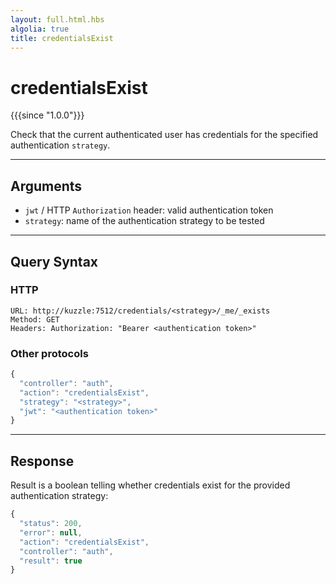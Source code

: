 ```yaml
---
layout: full.html.hbs
algolia: true
title: credentialsExist
---
```


# credentialsExist

{{{since "1.0.0"}}}

Check that the current authenticated user has credentials for the specified authentication `strategy`.

---

## Arguments

* `jwt` / HTTP `Authorization` header: valid authentication token
* `strategy`: name of the authentication strategy to be tested

---

## Query Syntax

### HTTP

```http
URL: http://kuzzle:7512/credentials/<strategy>/_me/_exists
Method: GET  
Headers: Authorization: "Bearer <authentication token>"
```

### Other protocols

```js
{
  "controller": "auth",
  "action": "credentialsExist",
  "strategy": "<strategy>",
  "jwt": "<authentication token>"
}
```

---

## Response

Result is a boolean telling whether credentials exist for the provided authentication strategy:

```js
{
  "status": 200,
  "error": null,
  "action": "credentialsExist",
  "controller": "auth",
  "result": true
}
```
